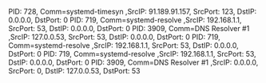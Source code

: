 PID: 728, Comm=systemd-timesyn ,SrcIP: 91.189.91.157, SrcPort: 123, DstIP: 0.0.0.0, DstPort: 0
PID: 719, Comm=systemd-resolve ,SrcIP: 192.168.1.1, SrcPort: 53, DstIP: 0.0.0.0, DstPort: 0
PID: 3909, Comm=DNS Resolver #1 ,SrcIP: 127.0.0.53, SrcPort: 53, DstIP: 0.0.0.0, DstPort: 0
PID: 719, Comm=systemd-resolve ,SrcIP: 192.168.1.1, SrcPort: 53, DstIP: 0.0.0.0, DstPort: 0
PID: 719, Comm=systemd-resolve ,SrcIP: 192.168.1.1, SrcPort: 53, DstIP: 0.0.0.0, DstPort: 0
PID: 3909, Comm=DNS Resolver #1 ,SrcIP: 0.0.0.0, SrcPort: 0, DstIP: 127.0.0.53, DstPort: 53
